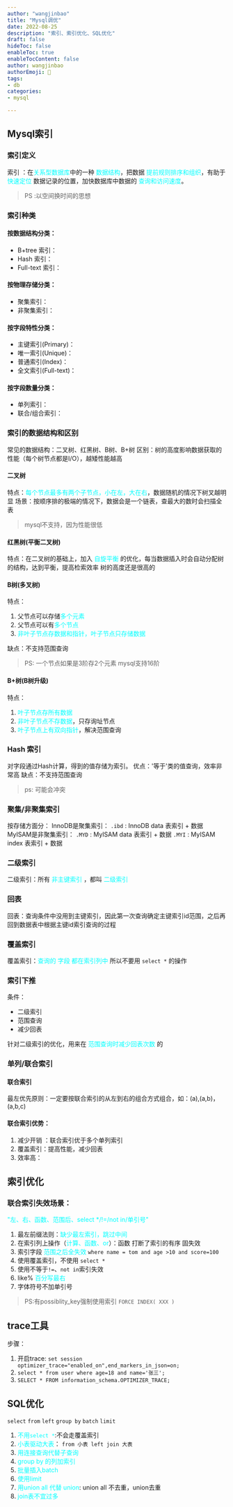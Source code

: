 ```yaml
---
author: "wangjinbao"
title: "Mysql调优"
date: 2022-08-25
description: "索引、索引优化、SQL优化"
draft: false
hideToc: false
enableToc: true
enableTocContent: false
author: wangjinbao
authorEmoji: 👻
tags:
- db
categories:
- mysql

---
```


## Mysql索引
### 索引定义 
索引 ：在<font color='cyan'>关系型数据库</font>中的一种 <font color='cyan'>数据结构</font>，把数据 <font color='cyan'>提前规则排序和组织</font>，有助于 <font color='cyan'>快速定位</font> 数据记录的位置，加快数据库中数据的 <font color='cyan'>查询和访问速度</font>。
>PS :以空间换时间的思想

### 索引种类
#### 按数据结构分类：
+ B+tree 索引：
+ Hash 索引：
+ Full-text 索引：

#### 按物理存储分类：
+ 聚集索引：
+ 非聚集索引：

#### 按字段特性分类：
+ 主键索引(Primary)：
+ 唯一索引(Unique)：
+ 普通索引(Index)：
+ 全文索引(Full-text)：

#### 按字段数量分类：
+ 单列索引：
+ 联合/组合索引：

### 索引的数据结构和区别
常见的数据结构：二叉树、红黑树、B树、B+树
区别：树的高度影响数据获取的性能（每个树节点都是I/O），越矮性能越高
#### 二叉树
特点：<font color='cyan'>每个节点最多有两个子节点，小在左，大在右</font>，数据随机的情况下树叉越明显 
场景：按顺序排的极端的情况下，数据会是一个链表，查最大的数时会扫描全表
> mysql不支持，因为性能很低



#### 红黑树(平衡二叉树)
特点：在二叉树的基础上，加入 <font color='cyan'>自旋平衡</font> 的优化，每当数据插入时会自动分配树的结构，达到平衡，提高检索效率
树的高度还是很高的
#### B树(多叉树)
特点：
1. 父节点可以存储<font color='cyan'>多个元素</font>
2. 父节点可以有<font color='cyan'>多个节点</font> 
3. <font color='cyan'>非叶子节点存数据和指针，叶子节点只存储数据</font>
   
缺点：不支持范围查询
>PS: 一个节点如果是3阶存2个元素
> mysql支持16阶

#### B+树(B树升级)
特点：
1. <font color='cyan'>叶子节点存所有数据</font>
2. <font color='cyan'>非叶子节点不存数据</font>，只存询址节点
3. <font color='cyan'>叶子节点上有双向指针</font>，解决范围查询


### Hash 索引
对字段通过Hash计算，得到的值存储为索引。
优点：'等于'类的值查询，效率非常高
缺点：不支持范围查询
>ps: 可能会冲突


### 聚集/非聚集索引
按存储方面分：
InnoDB是聚集索引：
`.ibd` : InnoDB data 表索引 + 数据
MyISAM是非聚集索引：
`.MYD` : MyISAM data 表索引 + 数据
`.MYI` : MyISAM index 表索引 + 数据


### 二级索引
二级索引：所有 <font color='cyan'>非主键索引</font> ，都叫 <font color='cyan'>二级索引</font>

### 回表
回表：查询条件中没用到主键索引，因此第一次查询确定主键索引id范围，之后再回到数据表中根据主键id索引查询的过程

### 覆盖索引
覆盖索引：<font color='cyan'>查询的 字段 都在索引列中</font>
所以不要用 `select *` 的操作

### 索引下推
条件：
+ 二级索引
+ 范围查询
+ 减少回表

针对二级索引的优化，用来在 <font color='cyan'>范围查询时减少回表次数</font> 的

### 单列/联合索引
#### 联合索引
最左优先原则：一定要按联合索引的从左到右的组合方式组合，如：(a),(a,b)，(a,b,c)
#### 联合索引优势：
1. 减少开销 ：联合索引优于多个单列索引
2. 覆盖索引：提高性能，减少回表
3. 效率高：

## 索引优化
### 联合索引失效场景：
<font color='cyan'>"左、右、函数、范围后、select */!=/not in/单引号"</font>
1. 最左前缀法则：<font color='cyan'>缺少最左索引，跳过中间</font>
2. 在索引列上操作（<font color='cyan'>计算、函数、or</font>）：函数 打断了索引的有序 固失效
3. 索引字段 <font color='cyan'>范围之后全失效</font> `where name = tom and age >10 and score=100`
4. 使用覆盖索引，不使用 `select *`
5. 使用不等于`!=`、`not in`索引失效
6. like% <font color='cyan'>百分写最右</font>
7. 字体符号不加单引号


>PS:有possiblity_key强制使用索引 `FORCE INDEX( XXX )`

## trace工具
步骤：
1. 开启trace: `set session optimizer_trace="enabled_on",end_markers_in_json=on;`
2. `select * from user where age=18 and name='张三';`
3. `SELECT * FROM information_schema.OPTIMIZER_TRACE;`

## SQL优化
`select` `from` `left` `group by` `batch` `limit`
1. <font color='cyan'>不用`select *`</font>:不会走覆盖索引
2. <font color='cyan'>小表驱动大表</font>： `from 小表 left join 大表`
3. <font color='cyan'>用连接查询代替子查询</font>
4. <font color='cyan'>group by 的列加索引</font>
5. <font color='cyan'>批量插入batch</font>
6. <font color='cyan'>使用limit</font>
7. <font color='cyan'>用union all 代替 union</font>: union all 不去重，union去重
8. <font color='cyan'>join表不宜过多</font>